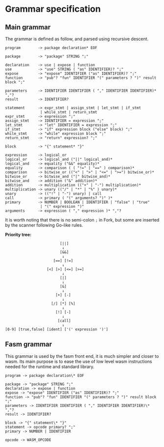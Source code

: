 # Grammar specification

## Main grammar

The grammar is defined as follow, and parsed using recursive descent.

```
program        -> package declaration* EOF

package        -> "package" STRING ";"

declaration    -> use | expose | function
use            -> "use" STRING ( "as" IDENTIFIER)? ";"
expose         -> "expose" IDENTIFIER ("as" IDENTIFIER)? ";"
function       -> "pub"? "fun" IDENTIFIER "(" parameters ? ")" result block ";"

parameters     -> IDENTIFIER IDENTIFIER ( "," IDENTIFIER IDENTIFIER)* ","?
result         -> IDENTIFIER?

statement      -> expr_stmt | assign_stmt | let_stmt | if_stmt
                | while_stmt | return_stmt
expr_stmt      -> expression ";"
assign_stmt    -> IDENTIFIER = expression ";"
let_stmt       -> "let" IDENTIFIER = expression ";"
if_stmt        -> "if" expression block ("else" block) ";"
while_stmt     -> "while" expression block ";"
return_stmt    -> "return" expression? ";"

block          -> "{" statement* "}"

expression     -> logical_or
logical_or     -> logical_and ("||" logical_and)*
logical_and    -> equality ("&&" equality)*
equality       -> comparison ( ( "!=" | "==" ) comparison)*
comparison     -> bitwise_or (("<" | ">" | "<=" | ">=") bitwise_or)*
bitwise_or     -> bitwise_and ("|" bitwise_and)*
bitwise_and    -> addition ("&" addition)*
addition       -> multiplication (("+" | "-") multiplication)*
multiplication -> unary (("/" | "*" | "%" ) unary)*
unary          -> (("!" | "-") unary) | call
call           -> primary ( "(" arguments? ")" )*
primary        -> NUMBER | BOOLEAN | IDENTIFIER | "false" | "true"
                | "(" expression ")"
arguments      -> expression ( "," expression )* ","?
```

It is worth noting that there is no semi-colon `;` in Fork, but some are inserted by the scanner following Go-like rules.

**Priority tree:**

```
                         [||]
                          ↓
                         [&&]
                          ↓
                      [==] [!=]
                          ↓
                   [<] [>] [<=] [>=]
                          ↓
                         [|]
                          ↓
                         [&]
                          ↓
                       [+] [-]
                          ↓
                     [/] [*] [%]
                          ↓
                       [!] [-]
                          ↓
                        [call]
                          ↓
[0-9] [true,false] [ident] ['(' expression ')']
```

## Fasm grammar

This grammar is used by the fasm front end, it is much simpler and closer to wasm. Its main purpose is to ease the use of low level wasm instructions needed for the runtime and standard library.

```
program -> package declaration\* EOF

package -> "package" STRING ";"
declaration -> expose | function
expose -> "expose" IDENTIFIER ("as" IDENTIFIER)? ";"
function -> "pub"? "fun" IDENTIFIER "(" parameters ? ")" result block ";"
parameters -> IDENTIFIER IDENTIFIER ( "," IDENTIFIER IDENTIFIER)\* ","?
result -> IDENTIFIER?

block -> "{" statement\* "}"
statement -> opcode primary? ";"
primary -> NUMBER | IDENTIFIER

opcode -> WASM_OPCODE
```
